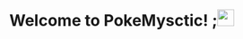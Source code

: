 # Welcome to PokeMysctic! ;<img src="https://media.tenor.com/74l5y1hUdtwAAAAj/pokemon.gif" width="30px">

